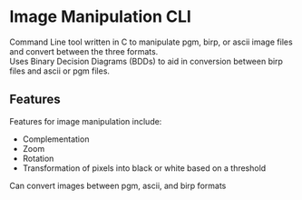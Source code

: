# Image Manipulation CLI
Command Line tool written in C to manipulate pgm, birp, or ascii image files and convert between the three formats.</br> 
Uses Binary Decision Diagrams (BDDs) to aid in conversion between birp files and ascii or pgm files.</br>
## Features
Features for image manipulation include:</br>
- Complementation
- Zoom
- Rotation
- Transformation of pixels into black or white based on a threshold

Can convert images between pgm, ascii, and birp formats
